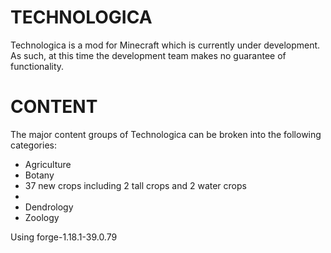 # TECHNOLOGICA

Technologica is a mod for Minecraft which is currently under development.  As such, at this time the development team makes no guarantee of functionality. 

# CONTENT

The major content groups of Technologica can be broken into the following categories:

* Agriculture
 * Botany
  * 37 new crops including 2 tall crops and 2 water crops
  *  
 * Dendrology
 * Zoology

Using forge-1.18.1-39.0.79
